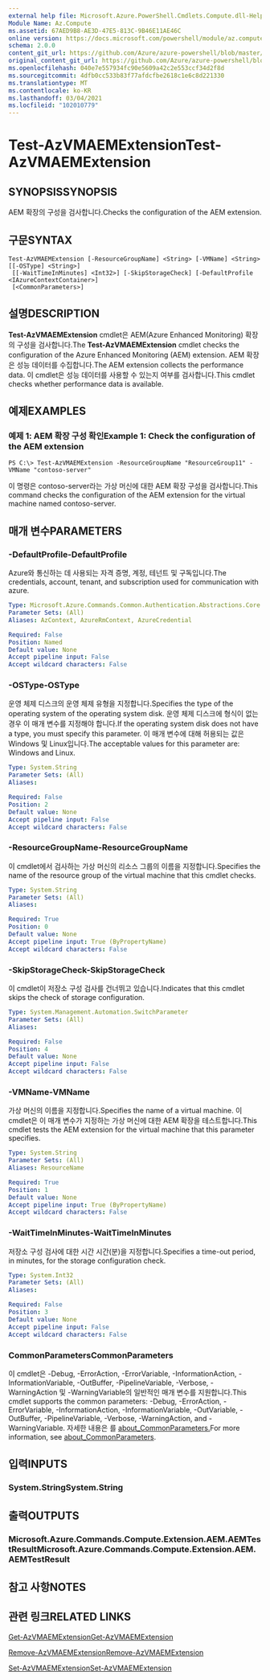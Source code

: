 ```yaml
---
external help file: Microsoft.Azure.PowerShell.Cmdlets.Compute.dll-Help.xml
Module Name: Az.Compute
ms.assetid: 67AED9B8-AE3D-47E5-813C-9B46E11AE46C
online version: https://docs.microsoft.com/powershell/module/az.compute/test-azvmaemextension
schema: 2.0.0
content_git_url: https://github.com/Azure/azure-powershell/blob/master/src/Compute/Compute/help/Test-AzVMAEMExtension.md
original_content_git_url: https://github.com/Azure/azure-powershell/blob/master/src/Compute/Compute/help/Test-AzVMAEMExtension.md
ms.openlocfilehash: 040e7e557934fc90e5609a42c2e553ccf34d2f8d
ms.sourcegitcommit: 4dfb0cc533b83f77afdcfbe2618c1e6c8d221330
ms.translationtype: MT
ms.contentlocale: ko-KR
ms.lasthandoff: 03/04/2021
ms.locfileid: "102010779"
---
```

# <span data-ttu-id="2bd84-101">Test-AzVMAEMExtension</span><span class="sxs-lookup"><span data-stu-id="2bd84-101">Test-AzVMAEMExtension</span></span>

## <span data-ttu-id="2bd84-102">SYNOPSIS</span><span class="sxs-lookup"><span data-stu-id="2bd84-102">SYNOPSIS</span></span>
<span data-ttu-id="2bd84-103">AEM 확장의 구성을 검사합니다.</span><span class="sxs-lookup"><span data-stu-id="2bd84-103">Checks the configuration of the AEM extension.</span></span>

## <span data-ttu-id="2bd84-104">구문</span><span class="sxs-lookup"><span data-stu-id="2bd84-104">SYNTAX</span></span>

```
Test-AzVMAEMExtension [-ResourceGroupName] <String> [-VMName] <String> [[-OSType] <String>]
 [[-WaitTimeInMinutes] <Int32>] [-SkipStorageCheck] [-DefaultProfile <IAzureContextContainer>]
 [<CommonParameters>]
```

## <span data-ttu-id="2bd84-105">설명</span><span class="sxs-lookup"><span data-stu-id="2bd84-105">DESCRIPTION</span></span>
<span data-ttu-id="2bd84-106">**Test-AzVMAEMExtension** cmdlet은 AEM(Azure Enhanced Monitoring) 확장의 구성을 검사합니다.</span><span class="sxs-lookup"><span data-stu-id="2bd84-106">The **Test-AzVMAEMExtension** cmdlet checks the configuration of the Azure Enhanced Monitoring (AEM) extension.</span></span>
<span data-ttu-id="2bd84-107">AEM 확장은 성능 데이터를 수집합니다.</span><span class="sxs-lookup"><span data-stu-id="2bd84-107">The AEM extension collects the performance data.</span></span>
<span data-ttu-id="2bd84-108">이 cmdlet은 성능 데이터를 사용할 수 있는지 여부를 검사합니다.</span><span class="sxs-lookup"><span data-stu-id="2bd84-108">This cmdlet checks whether performance data is available.</span></span>

## <span data-ttu-id="2bd84-109">예제</span><span class="sxs-lookup"><span data-stu-id="2bd84-109">EXAMPLES</span></span>

### <span data-ttu-id="2bd84-110">예제 1: AEM 확장 구성 확인</span><span class="sxs-lookup"><span data-stu-id="2bd84-110">Example 1: Check the configuration of the AEM extension</span></span>
```
PS C:\> Test-AzVMAEMExtension -ResourceGroupName "ResourceGroup11" -VMName "contoso-server"
```

<span data-ttu-id="2bd84-111">이 명령은 contoso-server라는 가상 머신에 대한 AEM 확장 구성을 검사합니다.</span><span class="sxs-lookup"><span data-stu-id="2bd84-111">This command checks the configuration of the AEM extension for the virtual machine named contoso-server.</span></span>

## <span data-ttu-id="2bd84-112">매개 변수</span><span class="sxs-lookup"><span data-stu-id="2bd84-112">PARAMETERS</span></span>

### <span data-ttu-id="2bd84-113">-DefaultProfile</span><span class="sxs-lookup"><span data-stu-id="2bd84-113">-DefaultProfile</span></span>
<span data-ttu-id="2bd84-114">Azure와 통신하는 데 사용되는 자격 증명, 계정, 테넌트 및 구독입니다.</span><span class="sxs-lookup"><span data-stu-id="2bd84-114">The credentials, account, tenant, and subscription used for communication with azure.</span></span>

```yaml
Type: Microsoft.Azure.Commands.Common.Authentication.Abstractions.Core.IAzureContextContainer
Parameter Sets: (All)
Aliases: AzContext, AzureRmContext, AzureCredential

Required: False
Position: Named
Default value: None
Accept pipeline input: False
Accept wildcard characters: False
```

### <span data-ttu-id="2bd84-115">-OSType</span><span class="sxs-lookup"><span data-stu-id="2bd84-115">-OSType</span></span>
<span data-ttu-id="2bd84-116">운영 체제 디스크의 운영 체제 유형을 지정합니다.</span><span class="sxs-lookup"><span data-stu-id="2bd84-116">Specifies the type of the operating system of the operating system disk.</span></span>
<span data-ttu-id="2bd84-117">운영 체제 디스크에 형식이 없는 경우 이 매개 변수를 지정해야 합니다.</span><span class="sxs-lookup"><span data-stu-id="2bd84-117">If the operating system disk does not have a type, you must specify this parameter.</span></span>
<span data-ttu-id="2bd84-118">이 매개 변수에 대해 허용되는 값은 Windows 및 Linux입니다.</span><span class="sxs-lookup"><span data-stu-id="2bd84-118">The acceptable values for this parameter are: Windows and Linux.</span></span>

```yaml
Type: System.String
Parameter Sets: (All)
Aliases:

Required: False
Position: 2
Default value: None
Accept pipeline input: False
Accept wildcard characters: False
```

### <span data-ttu-id="2bd84-119">-ResourceGroupName</span><span class="sxs-lookup"><span data-stu-id="2bd84-119">-ResourceGroupName</span></span>
<span data-ttu-id="2bd84-120">이 cmdlet에서 검사하는 가상 머신의 리소스 그룹의 이름을 지정합니다.</span><span class="sxs-lookup"><span data-stu-id="2bd84-120">Specifies the name of the resource group of the virtual machine that this cmdlet checks.</span></span>

```yaml
Type: System.String
Parameter Sets: (All)
Aliases:

Required: True
Position: 0
Default value: None
Accept pipeline input: True (ByPropertyName)
Accept wildcard characters: False
```

### <span data-ttu-id="2bd84-121">-SkipStorageCheck</span><span class="sxs-lookup"><span data-stu-id="2bd84-121">-SkipStorageCheck</span></span>
<span data-ttu-id="2bd84-122">이 cmdlet이 저장소 구성 검사를 건너뛰고 있습니다.</span><span class="sxs-lookup"><span data-stu-id="2bd84-122">Indicates that this cmdlet skips the check of storage configuration.</span></span>

```yaml
Type: System.Management.Automation.SwitchParameter
Parameter Sets: (All)
Aliases:

Required: False
Position: 4
Default value: None
Accept pipeline input: False
Accept wildcard characters: False
```

### <span data-ttu-id="2bd84-123">-VMName</span><span class="sxs-lookup"><span data-stu-id="2bd84-123">-VMName</span></span>
<span data-ttu-id="2bd84-124">가상 머신의 이름을 지정합니다.</span><span class="sxs-lookup"><span data-stu-id="2bd84-124">Specifies the name of a virtual machine.</span></span>
<span data-ttu-id="2bd84-125">이 cmdlet은 이 매개 변수가 지정하는 가상 머신에 대한 AEM 확장을 테스트합니다.</span><span class="sxs-lookup"><span data-stu-id="2bd84-125">This cmdlet tests the AEM extension for the virtual machine that this parameter specifies.</span></span>

```yaml
Type: System.String
Parameter Sets: (All)
Aliases: ResourceName

Required: True
Position: 1
Default value: None
Accept pipeline input: True (ByPropertyName)
Accept wildcard characters: False
```

### <span data-ttu-id="2bd84-126">-WaitTimeInMinutes</span><span class="sxs-lookup"><span data-stu-id="2bd84-126">-WaitTimeInMinutes</span></span>
<span data-ttu-id="2bd84-127">저장소 구성 검사에 대한 시간 시간(분)을 지정합니다.</span><span class="sxs-lookup"><span data-stu-id="2bd84-127">Specifies a time-out period, in minutes, for the storage configuration check.</span></span>

```yaml
Type: System.Int32
Parameter Sets: (All)
Aliases:

Required: False
Position: 3
Default value: None
Accept pipeline input: False
Accept wildcard characters: False
```

### <span data-ttu-id="2bd84-128">CommonParameters</span><span class="sxs-lookup"><span data-stu-id="2bd84-128">CommonParameters</span></span>
<span data-ttu-id="2bd84-129">이 cmdlet은 -Debug, -ErrorAction, -ErrorVariable, -InformationAction, -InformationVariable, -OutBuffer, -PipelineVariable, -Verbose, -WarningAction 및 -WarningVariable의 일반적인 매개 변수를 지원합니다.</span><span class="sxs-lookup"><span data-stu-id="2bd84-129">This cmdlet supports the common parameters: -Debug, -ErrorAction, -ErrorVariable, -InformationAction, -InformationVariable, -OutVariable, -OutBuffer, -PipelineVariable, -Verbose, -WarningAction, and -WarningVariable.</span></span> <span data-ttu-id="2bd84-130">자세한 내용은 를 [about_CommonParameters.](http://go.microsoft.com/fwlink/?LinkID=113216)</span><span class="sxs-lookup"><span data-stu-id="2bd84-130">For more information, see [about_CommonParameters](http://go.microsoft.com/fwlink/?LinkID=113216).</span></span>

## <span data-ttu-id="2bd84-131">입력</span><span class="sxs-lookup"><span data-stu-id="2bd84-131">INPUTS</span></span>

### <span data-ttu-id="2bd84-132">System.String</span><span class="sxs-lookup"><span data-stu-id="2bd84-132">System.String</span></span>

## <span data-ttu-id="2bd84-133">출력</span><span class="sxs-lookup"><span data-stu-id="2bd84-133">OUTPUTS</span></span>

### <span data-ttu-id="2bd84-134">Microsoft.Azure.Commands.Compute.Extension.AEM.AEMTestResult</span><span class="sxs-lookup"><span data-stu-id="2bd84-134">Microsoft.Azure.Commands.Compute.Extension.AEM.AEMTestResult</span></span>

## <span data-ttu-id="2bd84-135">참고 사항</span><span class="sxs-lookup"><span data-stu-id="2bd84-135">NOTES</span></span>

## <span data-ttu-id="2bd84-136">관련 링크</span><span class="sxs-lookup"><span data-stu-id="2bd84-136">RELATED LINKS</span></span>

[<span data-ttu-id="2bd84-137">Get-AzVMAEMExtension</span><span class="sxs-lookup"><span data-stu-id="2bd84-137">Get-AzVMAEMExtension</span></span>](./Get-AzVMAEMExtension.md)

[<span data-ttu-id="2bd84-138">Remove-AzVMAEMExtension</span><span class="sxs-lookup"><span data-stu-id="2bd84-138">Remove-AzVMAEMExtension</span></span>](./Remove-AzVMAEMExtension.md)

[<span data-ttu-id="2bd84-139">Set-AzVMAEMExtension</span><span class="sxs-lookup"><span data-stu-id="2bd84-139">Set-AzVMAEMExtension</span></span>](./Set-AzVMAEMExtension.md)



